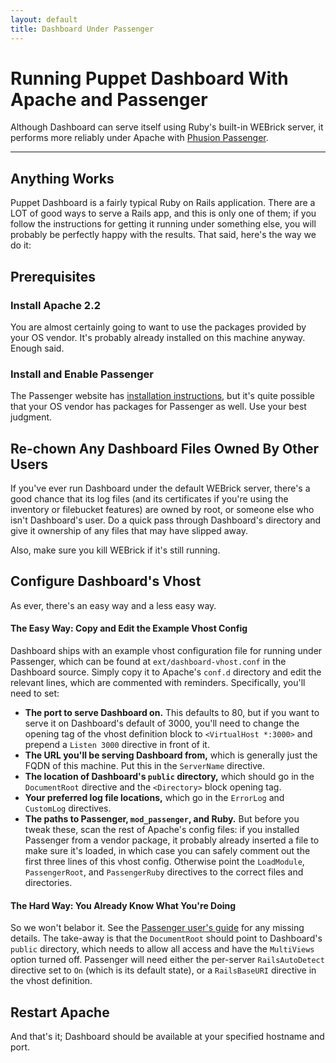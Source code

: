 ```yaml
---
layout: default
title: Dashboard Under Passenger
---
```


Running Puppet Dashboard With Apache and Passenger
======

Although Dashboard can serve itself using Ruby's built-in WEBrick server, it performs more reliably under Apache with [Phusion Passenger][passenger]. 

[passenger]: http://www.modrails.com/
[pass-guide]: http://www.modrails.com/documentation/Users%20guide%20Apache.html
[passinstall]: http://www.modrails.com/install.html

* * * 

Anything Works
--------------

Puppet Dashboard is a fairly typical Ruby on Rails application. There are a LOT of good ways to serve a Rails app, and this is only one of them; if you follow the instructions for getting it running under something else, you will probably be perfectly happy with the results. That said, here's the way we do it:

Prerequisites
-------------

### Install Apache 2.2

You are almost certainly going to want to use the packages provided by your OS vendor. It's probably already installed on this machine anyway. Enough said.

### Install and Enable Passenger

The Passenger website has [installation instructions][passinstall], but it's quite possible that your OS vendor has packages for Passenger as well. Use your best judgment.

Re-chown Any Dashboard Files Owned By Other Users
-------------------------------------------------

If you've ever run Dashboard under the default WEBrick server, there's a good chance that its log files (and its certificates if you're using the inventory or filebucket features) are owned by root, or someone else who isn't Dashboard's user. Do a quick pass through Dashboard's directory and give it ownership of any files that may have slipped away. 

Also, make sure you kill WEBrick if it's still running. 

Configure Dashboard's Vhost
---------------------------

As ever, there's an easy way and a less easy way.

#### The Easy Way: Copy and Edit the Example Vhost Config

Dashboard ships with an example vhost configuration file for running under Passenger, which can be found at `ext/dashboard-vhost.conf` in the Dashboard source. Simply copy it to Apache's `conf.d` directory and edit the relevant lines, which are commented with reminders. Specifically, you'll need to set: 

* **The port to serve Dashboard on.** This defaults to 80, but if you want to serve it on Dashboard's default of 3000, you'll need to change the opening tag of the vhost definition block to `<VirtualHost *:3000>` and prepend a `Listen 3000` directive in front of it. 
* **The URL you'll be serving Dashboard from,** which is generally just the FQDN of this machine. Put this in the `ServerName` directive.
* **The location of Dashboard's `public` directory,** which should go in the `DocumentRoot` directive and the `<Directory>` block opening tag. 
* **Your preferred log file locations,** which go in the `ErrorLog` and `CustomLog` directives. 
* **The paths to Passenger, `mod_passenger`, and Ruby.** But before you tweak these, scan the rest of Apache's config files: if you installed Passenger from a vendor package, it probably already inserted a file to make sure it's loaded, in which case you can safely comment out the first three lines of this vhost config. Otherwise point the `LoadModule`, `PassengerRoot`, and `PassengerRuby` directives to the correct files and directories. 

#### The Hard Way: You Already Know What You're Doing

So we won't belabor it. See the [Passenger user's guide][pass-guide] for any missing details. The take-away is that the `DocumentRoot` should point to Dashboard's `public` directory, which needs to allow all access and have the `MultiViews` option turned off. Passenger will need either the per-server `RailsAutoDetect` directive set to `On` (which is its default state), or a `RailsBaseURI` directive in the vhost definition. 

Restart Apache
--------------

And that's it; Dashboard should be available at your specified hostname and port. 

